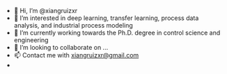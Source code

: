 - 👋 Hi, I’m @xiangruizxr
- 👀 I’m interested in deep learning, transfer learning, process data analysis, and industrial process modeling
- 🌱 I’m currently working towards the Ph.D. degree in control science and engineering
- 💞️ I’m looking to collaborate on ...
- 📫 Contact me with xiangruizxr@gmail.com
- 
<!---
xiangruizxr/xiangruizxr is a ✨ special ✨ repository because its `README.md` (this file) appears on your GitHub profile.
You can click the Preview link to take a look at your changes.
--->
